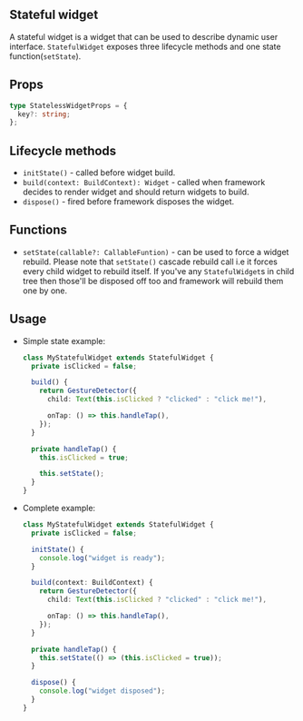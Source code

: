 ## Stateful widget

A stateful widget is a widget that can be used to describe dynamic user interface. `StatefulWidget` exposes three lifecycle methods and one state function(`setState`).

## Props

```typescript
type StatelessWidgetProps = {
  key?: string;
};
```

## Lifecycle methods

- `initState()` - called before widget build.
- `build(context: BuildContext): Widget` - called when framework decides to render widget and should return widgets to build.
- `dispose()` - fired before framework disposes the widget.

## Functions

- `setState(callable?: CallableFuntion)` - can be used to force a widget rebuild. Please note that `setState()` cascade rebuild call i.e it forces every child widget to rebuild itself. If you've any `StatefulWidget`s in child tree then those'll be disposed off too and framework will rebuild them one by one.

## Usage

- Simple state example:

  ```typescript
  class MyStatefulWidget extends StatefulWidget {
    private isClicked = false;

    build() {
      return GestureDetector({
        child: Text(this.isClicked ? "clicked" : "click me!"),

        onTap: () => this.handleTap(),
      });
    }

    private handleTap() {
      this.isClicked = true;

      this.setState();
    }
  }
  ```

- Complete example:

  ```typescript
  class MyStatefulWidget extends StatefulWidget {
    private isClicked = false;

    initState() {
      console.log("widget is ready");
    }

    build(context: BuildContext) {
      return GestureDetector({
        child: Text(this.isClicked ? "clicked" : "click me!"),

        onTap: () => this.handleTap(),
      });
    }

    private handleTap() {
      this.setState(() => (this.isClicked = true));
    }

    dispose() {
      console.log("widget disposed");
    }
  }
  ```
